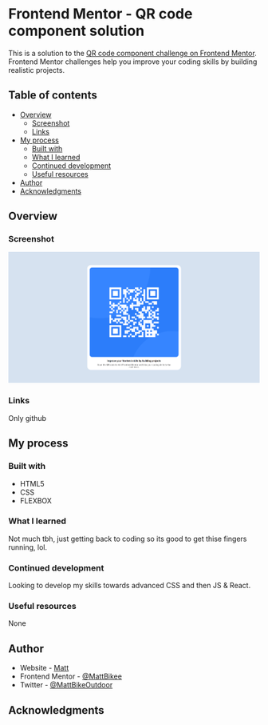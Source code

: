 # Frontend Mentor - QR code component solution

This is a solution to the [QR code component challenge on Frontend Mentor](https://www.frontendmentor.io/challenges/qr-code-component-iux_sIO_H). Frontend Mentor challenges help you improve your coding skills by building realistic projects. 

## Table of contents

- [Overview](#overview)
  - [Screenshot](#screenshot)
  - [Links](#links)
- [My process](#my-process)
  - [Built with](#built-with)
  - [What I learned](#what-i-learned)
  - [Continued development](#continued-development)
  - [Useful resources](#useful-resources)
- [Author](#author)
- [Acknowledgments](#acknowledgments)

## Overview

### Screenshot

![](./screenshot.png)

### Links

Only github

## My process

### Built with

- HTML5
- CSS
- FLEXBOX

### What I learned

Not much tbh, just getting back to coding so its good to get thise fingers running, lol.

### Continued development

Looking to develop my skills towards advanced CSS and then JS & React.

### Useful resources

None

## Author

- Website - [Matt](Soon...)
- Frontend Mentor - [@MattBikee](https://www.frontendmentor.io/profile/MattBikee)
- Twitter - [@MattBikeOutdoor](https://twitter.com/MattBikeOutdoor)


## Acknowledgments

